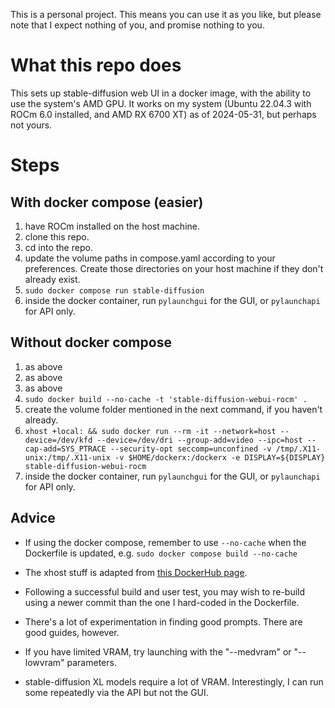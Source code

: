 This is a personal project. This means you can use it as you like, but please note that I expect nothing of you, and promise nothing to you.

# What this repo does
This sets up stable-diffusion web UI in a docker image, with the ability to use the system's AMD GPU. It works on my system (Ubuntu 22.04.3 with ROCm 6.0 installed, and AMD RX 6700 XT) as of 2024-05-31, but perhaps not yours.

# Steps
## With docker compose (easier)
1) have ROCm installed on the host machine.
2) clone this repo.
3) cd into the repo.
4) update the volume paths in compose.yaml according to your preferences. Create those directories on your host machine if they don't already exist.
5) ```sudo docker compose run stable-diffusion```
6) inside the docker container, run ```pylaunchgui``` for the GUI, or ```pylaunchapi``` for API only.

## Without docker compose
1) as above
2) as above
3) as above
4) ```sudo docker build --no-cache -t 'stable-diffusion-webui-rocm' .```
5) create the volume folder mentioned in the next command, if you haven't already.
6) ```xhost +local: && sudo docker run --rm -it --network=host --device=/dev/kfd --device=/dev/dri --group-add=video --ipc=host --cap-add=SYS_PTRACE --security-opt seccomp=unconfined -v /tmp/.X11-unix:/tmp/.X11-unix -v $HOME/dockerx:/dockerx -e DISPLAY=${DISPLAY} stable-diffusion-webui-rocm```
7) inside the docker container, run ```pylaunchgui``` for the GUI, or ```pylaunchapi``` for API only.

## Advice
- If using the docker compose, remember to use ```--no-cache``` when the Dockerfile is updated, e.g. ```sudo docker compose build --no-cache```
- The xhost stuff is adapted from [this DockerHub page](https://hub.docker.com/r/rocm/pytorch).
- Following a successful build and user test, you may wish to re-build using a newer commit than the one I hard-coded in the Dockerfile.

- There's a lot of experimentation in finding good prompts. There are good guides, however.
- If you have limited VRAM, try launching with the "--medvram" or "--lowvram" parameters.
- stable-diffusion XL models require a lot of VRAM. Interestingly, I can run some repeatedly via the API but not the GUI.
